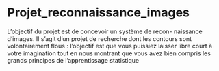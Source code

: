 # Projet_reconnaissance_images
L’objectif du projet est de concevoir un système de recon- naissance d’images. Il s’agit d’un projet de recherche dont les contours sont volontairement flous : l’objectif est que vous puissiez laisser libre court à votre imagination tout en nous montrant que vous avez bien compris les grands principes de l’apprentissage statistique
